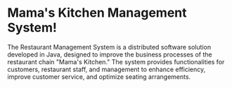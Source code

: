 # Mama's Kitchen Management System!

The Restaurant Management System is a distributed software solution developed in Java, designed to improve the business processes of the restaurant chain "Mama's Kitchen." The system provides functionalities for customers, restaurant staff, and management to enhance efficiency, improve customer service, and optimize seating arrangements.
